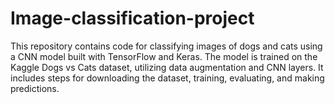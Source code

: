 # Image-classification-project
This repository contains code for classifying images of dogs and cats using a CNN model built with TensorFlow and Keras. The model is trained on the Kaggle Dogs vs Cats dataset, utilizing data augmentation and CNN layers. It includes steps for downloading the dataset, training, evaluating, and making predictions.
